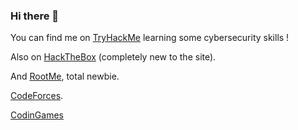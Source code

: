 ### Hi there 👋

<!--
**oghobhainn/oghobhainn** is a ✨ _special_ ✨ repository because its `README.md` (this file) appears on your GitHub profile.

Here are some ideas to get you started:

- 🔭 I’m currently working on ...
- 🌱 I’m currently learning ...
- 👯 I’m looking to collaborate on ...
- 🤔 I’m looking for help with ...
- 💬 Ask me about ...
- 📫 How to reach me: ...
- 😄 Pronouns: ...
- ⚡ Fun fact: ...
-->

<!-- Actual text -->

You can find me on [TryHackMe](https://tryhackme.com/p/oghobhainn) learning some cybersecurity skills !
<!--<script src="https://tryhackme.com/badge/249466"></script>-->
<!--![thm-badge](https://tryhackme-badges.s3.amazonaws.com/oghobhainn.png)-->

Also on [HackTheBox](https://www.hackthebox.eu/home/users/profile/251307) (completely new to the site).

And [RootMe](https://www.root-me.org/oghob?lang=fr), total newbie.

[CodeForces](https://codeforces.com/profile/oghob).

[CodinGames](https://www.codingame.com/profile/d605cd5eb79059ff310558c1a1594a032964673)
